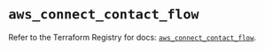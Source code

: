 # `aws_connect_contact_flow`

Refer to the Terraform Registry for docs: [`aws_connect_contact_flow`](https://registry.terraform.io/providers/hashicorp/aws/5.70.0/docs/resources/connect_contact_flow).
